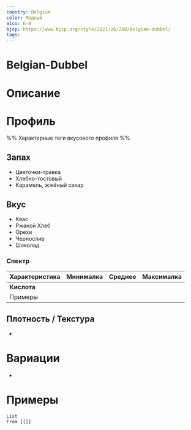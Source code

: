 ```yaml
---
country: Belgium
color: Медный
alco: 6-8
bjcp: https://www.bjcp.org/style/2021/26/26B/belgian-dubbel/
tags:
---
```

# Belgian-Dubbel

# Описание 



# Профиль

%% Характерные теги вкусового профиля  %%

## Запах

- Цветочки-травка 
- Хлебно-тостовый
- Карамель, жжёный сахар 

## Вкус

- Квас
- Ржаной Хлеб
- Орехи
- Чернослив 
- Шоколад 


### Спектр

| Характеристика | Минималка | Среднее | Максималка |
| -------------- | --------- | ------- | ---------- |
| **Кислота**    |           |         |            |
| Примеры        |           |         |            |



## Плотность / Текстура 

- 


# Вариации

- 

# Примеры

```dataview
List 
From [[]]
```

